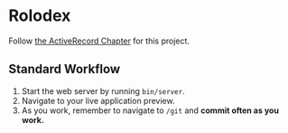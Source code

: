 # Rolodex

Follow [the ActiveRecord Chapter](https://chapters.firstdraft.com/chapters/770) for this project.

## Standard Workflow

 1. Start the web server by running `bin/server`.
 1. Navigate to your live application preview.
 1. As you work, remember to navigate to `/git` and **commit often as you work.**
